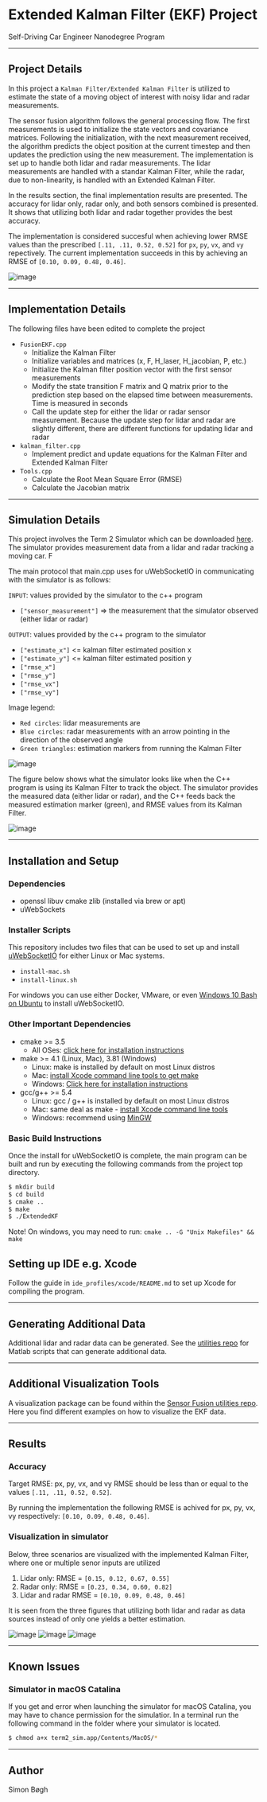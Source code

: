 # Extended Kalman Filter (EKF) Project
Self-Driving Car Engineer Nanodegree Program


---
## Project Details
In this project a `Kalman Filter/Extended Kalman Filter` is utilized to estimate the state of a moving object of interest with noisy lidar and radar measurements.

The sensor fusion algorithm follows the general processing flow. The first measurements is used to initialize the state vectors and covariance matrices. Following the initialization, with the next measurement received, the algorithm predicts the object position at the current timestep and then updates the prediction using the new measurement. The implementation is set up to handle both lidar and radar measurements. The lidar measurements are handled with a standar Kalman Filter, while the radar, due to non-linearity, is handled with an Extended Kalman Filter.

In the results section, the final implementation results are presented. The accuracy for lidar only, radar only, and both sensors combined is presented. It shows that utilizing both lidar and radar together provides the best accuracy.

The implementation is considered succesful when achieving lower RMSE values than the prescribed `[.11, .11, 0.52, 0.52]` for `px`, `py`, `vx`, and `vy` repectively. The current implementation succeeds in this by achieving an RMSE of `[0.10, 0.09, 0.48, 0.46]`.

![image](docs/simulation.gif "Simulation with EKF running")


---
## Implementation Details
The following files have been edited to complete the project
- `FusionEKF.cpp`
    - Initialize the Kalman Filter
    - Initialize variables and matrices (x, F, H_laser, H_jacobian, P, etc.)
    - Initialize the Kalman filter position vector with the first sensor measurements
    - Modify the state transition F matrix and Q matrix prior to the prediction step based on the elapsed time between measurements. Time is measured in seconds
    - Call the update step for either the lidar or radar sensor measurement. Because the update step for lidar and radar are slightly different, there are different functions for updating lidar and radar
- `kalman_filter.cpp`
    - Implement predict and update equations for the Kalman Filter and Extended Kalman Filter
- `Tools.cpp`
    - Calculate the Root Mean Square Error (RMSE)
    - Calculate the Jacobian matrix

<!--
### Summary
1. In `tools.cpp`, fill in the functions that calculate root mean squared error (RMSE) and the Jacobian matrix.
1. Fill in the code in `FusionEKF.cpp`. You'll need to initialize the Kalman Filter, prepare the Q and F matrices for the prediction step, and call the radar and lidar update functions.
1. In `kalman_filter.cpp`, fill out the `Predict()`, `Update()`, and `UpdateEKF()` functions.
 -->

---
## Simulation Details
This project involves the Term 2 Simulator which can be downloaded [here](https://github.com/udacity/self-driving-car-sim/releases). The simulator provides measurement data from a lidar and radar tracking a moving car. F

The main protocol that main.cpp uses for uWebSocketIO in communicating with the simulator is as follows:

`INPUT`: values provided by the simulator to the c++ program
- `["sensor_measurement"]` => the measurement that the simulator observed (either lidar or radar)

`OUTPUT`: values provided by the c++ program to the simulator
- `["estimate_x"]` <= kalman filter estimated position x
- `["estimate_y"]` <= kalman filter estimated position y
- `["rmse_x"]`
- `["rmse_y"]`
- `["rmse_vx"]`
- `["rmse_vy"]`

Image legend:
- `Red circles`: lidar measurements are
- `Blue circles`: radar measurements with an arrow pointing in the direction of the observed angle
- `Green triangles`: estimation markers from running the Kalman Filter

![image](docs/sim_zoom.jpg "Simulation legend")

The figure below shows what the simulator looks like when the C++ program is using its Kalman Filter to track the object. The simulator provides the measured data (either lidar or radar), and the C++ feeds back the measured estimation marker (green), and RMSE values from its Kalman Filter.

![image](docs/simulation.jpg)


---
## Installation and Setup
### Dependencies

- openssl libuv cmake zlib (installed via brew or apt)
- uWebSockets

### Installer Scripts
This repository includes two files that can be used to set up and install [uWebSocketIO](https://github.com/uWebSockets/uWebSockets) for either Linux or Mac systems.
- `install-mac.sh`
- `install-linux.sh`

For windows you can use either Docker, VMware, or even [Windows 10 Bash on Ubuntu](https://www.howtogeek.com/249966/how-to-install-and-use-the-linux-bash-shell-on-windows-10/) to install uWebSocketIO.

### Other Important Dependencies

* cmake >= 3.5
  * All OSes: [click here for installation instructions](https://cmake.org/install/)
* make >= 4.1 (Linux, Mac), 3.81 (Windows)
  * Linux: make is installed by default on most Linux distros
  * Mac: [install Xcode command line tools to get make](https://developer.apple.com/xcode/features/)
  * Windows: [Click here for installation instructions](http://gnuwin32.sourceforge.net/packages/make.htm)
* gcc/g++ >= 5.4
  * Linux: gcc / g++ is installed by default on most Linux distros
  * Mac: same deal as make - [install Xcode command line tools](https://developer.apple.com/xcode/features/)
  * Windows: recommend using [MinGW](http://www.mingw.org/)


### Basic Build Instructions
Once the install for uWebSocketIO is complete, the main program can be built and run by executing the following commands from the project top directory.

```sh
$ mkdir build
$ cd build
$ cmake ..
$ make
$ ./ExtendedKF
```

Note! On windows, you may need to run: `cmake .. -G "Unix Makefiles" && make`

## Setting up IDE e.g. Xcode
Follow the guide in `ide_profiles/xcode/README.md` to set up Xcode for compiling the program.


---
## Generating Additional Data
Additional lidar and radar data can be generated. See the
[utilities repo](https://github.com/udacity/CarND-Mercedes-SF-Utilities) for
Matlab scripts that can generate additional data.


---
## Additional Visualization Tools
A visualization package can be found within the [Sensor Fusion utilities repo](https://github.com/udacity/CarND-Mercedes-SF-Utilities). Here you find different examples on how to visualize the EKF data.

---
## Results

### Accuracy

Target RMSE: px, py, vx, and vy RMSE should be less than or equal to the values `[.11, .11, 0.52, 0.52]`.

By running the implementation the following RMSE is achived for px, py, vx, vy respectively: `[0.10, 0.09, 0.48, 0.46]`.

### Visualization in simulator
Below, three scenarios are visualized with the implemented Kalman Filter, where one or multiple senor inputs are utilized

1. Lidar only: RMSE = `[0.15, 0.12, 0.67, 0.55]`
1. Radar only: RMSE = `[0.23, 0.34, 0.60, 0.82]`
1. Lidar and radar RMSE = `[0.10, 0.09, 0.48, 0.46]`

It is seen from the three figures that utilizing both lidar and radar as data sources instead of only one yields a better estimation.

![image](docs/laser_only.jpg "KF with lidar only")
![image](docs/radar_only.jpg "EKF with radar only")
![image](docs/laser_and_radar.jpg "EKF with lidar and laser")


---
## Known Issues

### Simulator in macOS Catalina
If you get and error when launching the simulator for macOS Catalina, you may have to chance permission for the simulatior. In a terminal run the following command in the folder where your simulator is located.

```sh
$ chmod a+x term2_sim.app/Contents/MacOS/*
```


---
## Author
Simon Bøgh